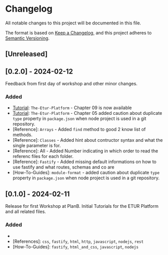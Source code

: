 # Changelog

All notable changes to this project will be documented in this file.

The format is based on [Keep a Changelog](https://keepachangelog.com/en/1.0.0/),
and this project adheres to [Semantic Versioning](https://semver.org/spec/v2.0.0.html).

## [Unreleased]

## [0.2.0] - 2024-02-12

Feedback from first day of workshop and other minor changes.

### Added

- [Tutorial]: `The-Etur-Platform` - Chapter 09 is now available
- [Tutorial]: `The-Etur-Platform` - Chapter 05 added caution about duplicate `type` property in `package.json` when node project is used in a git repository.
- [Reference]: `Arrays` - Added `find` method to good 2 know list of methods.
- [Reference]: `Classes` - Added hint about contructor syntax and what the single parameter is for.
- [Reference]: All - Added Number indicating in which order to read the referenc files for each folder.
- [Reference]: `Fastify` - Added missing default informations on how to use fastify and what routes, schemas and co are
- [How-To-Guides]: `module-format` - added caution about duplicate `type` property in `package.json` when node project is used in a git repository.

### 

## [0.1.0] - 2024-02-11 

Release for first Workshop at PlanB. Initial Tutorials for the ETUR Platform and all related files.

### Added

- [Tutorial]: `the-etur-platform`
- [References]: `css`, `fastify`, `html`, `http`, `javascript`, `nodejs`, `rest`
- [How-To-Guides]: `fastify`, `html_and_css`, `javascript`, `nodejs`